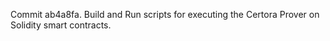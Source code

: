 Commit ab4a8fa.                    Build and Run scripts for executing the Certora Prover on Solidity smart contracts.